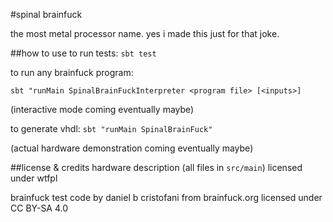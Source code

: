 #spinal brainfuck

the most metal processor name. yes i made this just for that joke.

##how to use
to run tests: `sbt test`

to run any brainfuck program: 

`sbt "runMain SpinalBrainFuckInterpreter <program file> [<inputs>]`

(interactive mode coming eventually maybe)

to generate vhdl: `sbt "runMain SpinalBrainFuck"`

(actual hardware demonstration coming eventually maybe)

##license & credits
hardware description (all files in `src/main`) licensed under wtfpl

brainfuck test code by daniel b cristofani from brainfuck.org licensed under CC BY-SA 4.0